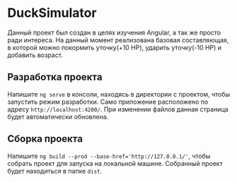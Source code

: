 # DuckSimulator

Данный проект был создан в целях изучения Angular, а так же просто ради интереса.
На данный момент реализована базовая составляющая, в которой можно покормить уточку(+10 HP), ударить уточку(-10 HP) и добавить возраст.

## Разработка проекта

Напишите `ng serve` в консоли, находясь в директории с проектом, чтобы запустить режим разработки. Само приложение расположено по адресу `http://localhost:4200/`. При изменении файлов данная страница будет автоматически обновлена.

## Сборка проекта

Напишите `ng build --prod --base-href='http://127.0.0.1/'`, чтобы собрать проект для запуска на локальной машине. Собранный проект будет находиться в папке `dist`.
